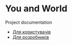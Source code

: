 # You and World
Project documentation

- [Для користувачів](docs/users/index.md)
- [Для розробників](docs/developers/index.md)